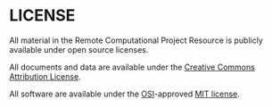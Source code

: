 # LICENSE

All material in the Remote Computational Project Resource is publicly available under 
open source licenses.

All documents and data are available under the
[Creative Commons Attribution License](https://creativecommons.org/licenses/by/4.0/).

All software are available under the [OSI](https://opensource.org)-approved 
[MIT license](https://opensource.org/licenses/mit-license.html).
